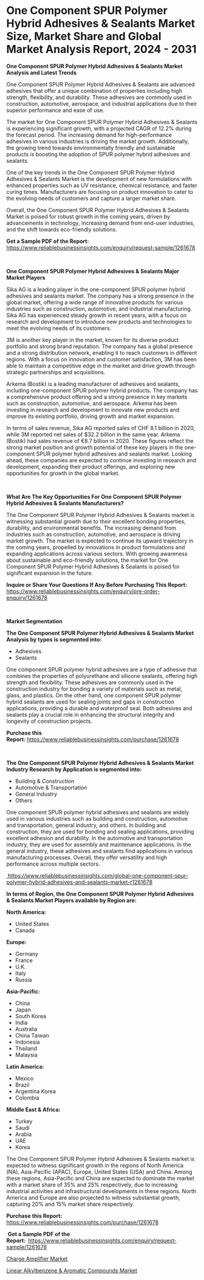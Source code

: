 <p><h1>One Component SPUR Polymer Hybrid Adhesives & Sealants Market Size, Market Share and Global Market Analysis Report, 2024 - 2031</h1></p><p><strong>One Component SPUR Polymer Hybrid Adhesives & Sealants Market Analysis and Latest Trends</strong></p>
<p><p>One Component SPUR Polymer Hybrid Adhesives & Sealants are advanced adhesives that offer a unique combination of properties including high strength, flexibility, and durability. These adhesives are commonly used in construction, automotive, aerospace, and industrial applications due to their superior performance and ease of use.</p><p>The market for One Component SPUR Polymer Hybrid Adhesives & Sealants is experiencing significant growth, with a projected CAGR of 12.2% during the forecast period. The increasing demand for high-performance adhesives in various industries is driving the market growth. Additionally, the growing trend towards environmentally friendly and sustainable products is boosting the adoption of SPUR polymer hybrid adhesives and sealants.</p><p>One of the key trends in the One Component SPUR Polymer Hybrid Adhesives & Sealants Market is the development of new formulations with enhanced properties such as UV resistance, chemical resistance, and faster curing times. Manufacturers are focusing on product innovation to cater to the evolving needs of customers and capture a larger market share.</p><p>Overall, the One Component SPUR Polymer Hybrid Adhesives & Sealants Market is poised for robust growth in the coming years, driven by advancements in technology, increasing demand from end-user industries, and the shift towards eco-friendly solutions.</p></p>
<p><strong>Get a Sample PDF of the Report:&nbsp;</strong> <a href="https://www.reliablebusinessinsights.com/enquiry/request-sample/1261678">https://www.reliablebusinessinsights.com/enquiry/request-sample/1261678</a></p>
<p>&nbsp;</p>
<p><strong>One Component SPUR Polymer Hybrid Adhesives & Sealants Major Market Players</strong></p>
<p><p>Sika AG is a leading player in the one-component SPUR polymer hybrid adhesives and sealants market. The company has a strong presence in the global market, offering a wide range of innovative products for various industries such as construction, automotive, and industrial manufacturing. Sika AG has experienced steady growth in recent years, with a focus on research and development to introduce new products and technologies to meet the evolving needs of its customers.</p><p>3M is another key player in the market, known for its diverse product portfolio and strong brand reputation. The company has a global presence and a strong distribution network, enabling it to reach customers in different regions. With a focus on innovation and customer satisfaction, 3M has been able to maintain a competitive edge in the market and drive growth through strategic partnerships and acquisitions.</p><p>Arkema (Bostik) is a leading manufacturer of adhesives and sealants, including one-component SPUR polymer hybrid products. The company has a comprehensive product offering and a strong presence in key markets such as construction, automotive, and aerospace. Arkema has been investing in research and development to innovate new products and improve its existing portfolio, driving growth and market expansion.</p><p>In terms of sales revenue, Sika AG reported sales of CHF 8.1 billion in 2020, while 3M reported net sales of $32.2 billion in the same year. Arkema (Bostik) had sales revenue of €8.7 billion in 2020. These figures reflect the strong market position and growth potential of these key players in the one-component SPUR polymer hybrid adhesives and sealants market. Looking ahead, these companies are expected to continue investing in research and development, expanding their product offerings, and exploring new opportunities for growth in the global market.</p></p>
<p>&nbsp;</p>
<p><strong>What Are The Key Opportunities For One Component SPUR Polymer Hybrid Adhesives & Sealants Manufacturers?</strong></p>
<p><p>The One Component SPUR Polymer Hybrid Adhesives & Sealants market is witnessing substantial growth due to their excellent bonding properties, durability, and environmental benefits. The increasing demand from industries such as construction, automotive, and aerospace is driving market growth. The market is expected to continue its upward trajectory in the coming years, propelled by innovations in product formulations and expanding applications across various sectors. With growing awareness about sustainable and eco-friendly solutions, the market for One Component SPUR Polymer Hybrid Adhesives & Sealants is poised for significant expansion in the future.</p></p>
<p><strong>Inquire or Share Your Questions If Any Before Purchasing This Report:</strong> <a href="https://www.reliablebusinessinsights.com/enquiry/pre-order-enquiry/1261678">https://www.reliablebusinessinsights.com/enquiry/pre-order-enquiry/1261678</a></p>
<p>&nbsp;</p>
<p><strong>Market Segmentation</strong></p>
<p><strong>The One Component SPUR Polymer Hybrid Adhesives & Sealants Market Analysis by types is segmented into:</strong></p>
<p><ul><li>Adhesives</li><li>Sealants</li></ul></p>
<p><p>One component SPUR polymer hybrid adhesives are a type of adhesive that combines the properties of polyurethane and silicone sealants, offering high strength and flexibility. These adhesives are commonly used in the construction industry for bonding a variety of materials such as metal, glass, and plastics. On the other hand, one component SPUR polymer hybrid sealants are used for sealing joints and gaps in construction applications, providing a durable and waterproof seal. Both adhesives and sealants play a crucial role in enhancing the structural integrity and longevity of construction projects.</p></p>
<p><strong>Purchase this Report:&nbsp;</strong><a href="https://www.reliablebusinessinsights.com/purchase/1261678">https://www.reliablebusinessinsights.com/purchase/1261678</a></p>
<p>&nbsp;</p>
<p><strong>The One Component SPUR Polymer Hybrid Adhesives & Sealants Market Industry Research by Application is segmented into:</strong></p>
<p><ul><li>Building & Construction</li><li>Automotive & Transportation</li><li>General Industry</li><li>Others</li></ul></p>
<p><p>One component SPUR polymer hybrid adhesives and sealants are widely used in various industries such as building and construction, automotive and transportation, general industry, and others. In building and construction, they are used for bonding and sealing applications, providing excellent adhesion and durability. In the automotive and transportation industry, they are used for assembly and maintenance applications. In the general industry, these adhesives and sealants find applications in various manufacturing processes. Overall, they offer versatility and high performance across multiple sectors.</p></p>
<p><a href="https://www.reliablebusinessinsights.com/global-one-component-spur-polymer-hybrid-adhesives-and-sealants-market-r1261678">&nbsp;https://www.reliablebusinessinsights.com/global-one-component-spur-polymer-hybrid-adhesives-and-sealants-market-r1261678</a></p>
<p><strong>In terms of Region, the One Component SPUR Polymer Hybrid Adhesives & Sealants Market Players available by Region are:</strong></p>
<p>
    <p> <strong> North America: </strong>
        <ul>
            <li>United States</li>
            <li>Canada</li>
        </ul>
        </p> 
    <p> <strong> Europe: </strong>
        <ul>
            <li>Germany</li>
            <li>France</li>
            <li>U.K.</li>
            <li>Italy</li>
            <li>Russia</li>
        </ul>
        </p> 
    <p> <strong> Asia-Pacific: </strong>
        <ul>
            <li>China</li>
            <li>Japan</li>
            <li>South Korea</li>
            <li>India</li>
            <li>Australia</li>
            <li>China Taiwan</li>
            <li>Indonesia</li>
            <li>Thailand</li>
            <li>Malaysia</li>
        </ul>
        </p> 
    <p> <strong> Latin America: </strong>
        <ul>
            <li>Mexico</li>
            <li>Brazil</li>
            <li>Argentina Korea</li>
            <li>Colombia</li>
        </ul>
        </p> 
    <p> <strong> Middle East & Africa: </strong>
        <ul>
            <li>Turkey</li>
            <li>Saudi</li>
            <li>Arabia</li>
            <li>UAE</li>
            <li>Korea</li>
        </ul>
    </p>
    </p>
<p><p>The One Component SPUR Polymer Hybrid Adhesives & Sealants market is expected to witness significant growth in the regions of North America (NA), Asia-Pacific (APAC), Europe, United States (USA) and China. Among these regions, Asia-Pacific and China are expected to dominate the market with a market share of 35% and 25% respectively, due to increasing industrial activities and infrastructural developments in these regions. North America and Europe are also projected to witness substantial growth, capturing 20% and 15% market share respectively.</p></p>
<p><strong>Purchase this Report: </strong><a href="https://www.reliablebusinessinsights.com/purchase/1261678">https://www.reliablebusinessinsights.com/purchase/1261678</a></p>
<p>&nbsp;<strong>Get a Sample PDF of the Report:&nbsp;&nbsp;</strong><a href="https://www.reliablebusinessinsights.com/enquiry/request-sample/1261678">https://www.reliablebusinessinsights.com/enquiry/request-sample/1261678</a></p>
<p><strong></strong></p>
<p><p><a href="https://view.publitas.com/reportprime-1/charge-amplifier-industry-analysis-report-its-market-size-share-trends-by-application-region-competitive-strategies-2024-2031/">Charge Amplifier Market</a></p><p><a href="https://github.com/rakibtthstu9900/Market-Research-Report-List-1/blob/main/linear-alkylbenzene-aromatic-compounds-market.md">Linear Alkylbenzene & Aromatic Compounds Market</a></p></p>